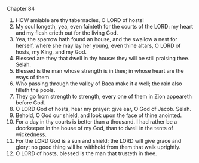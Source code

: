 

Chapter 84

1. HOW amiable are thy tabernacles, O LORD of hosts!
2. My soul longeth, yea, even fainteth for the courts of the LORD: my heart and my flesh crieth out for the living God.
3. Yea, the sparrow hath found an house, and the swallow a nest for herself, where she may lay her young, even thine altars, O LORD of hosts, my King, and my God.
4. Blessed are they that dwell in thy house: they will be still praising thee.  Selah.
5. Blessed is the man whose strength is in thee; in whose heart are the ways of them.
6. Who passing through the valley of Baca make it a well; the rain also filleth the pools.
7. They go from strength to strength, every one of them in Zion appeareth before God.
8. O LORD God of hosts, hear my prayer: give ear, O God of Jacob.  Selah.
9. Behold, O God our shield, and look upon the face of thine anointed.
10. For a day in thy courts is better than a thousand.  I had rather be a doorkeeper in the house of my God, than to dwell in the tents of wickedness.
11. For the LORD God is a sun and shield: the LORD will give grace and glory: no good thing will he withhold from them that walk uprightly.
12. O LORD of hosts, blessed is the man that trusteth in thee.
